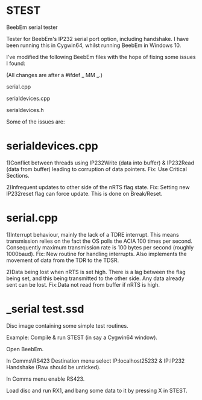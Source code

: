 # STEST
BeebEm serial tester

Tester for BeebEm's IP232 serial port option, including handshake.
I have been running this in Cygwin64, whilst running BeebEm in Windows 10.

I've modified the following BeebEm files with the hope of fixing some issues I found:

(All changes are after a #ifdef _ MM _.)

serial.cpp

serialdevices.cpp

serialdevices.h


Some of the issues are:

serialdevices.cpp
=================
1)Conflict between threads using IP232Write (data into buffer) & IP232Read (data from buffer) leading to corruption of data pointers.
Fix: Use Critical Sections.

2)Infrequent updates to other side of the nRTS flag state.
Fix: Setting new IP232reset flag can force update.  This is done on Break/Reset.

serial.cpp
==========
1)Interrupt behaviour,  mainly the lack of a TDRE interrupt.
This means transmission relies on the fact the OS polls the ACIA 100 times per second.
Consequently maximum transmission rate is 100 bytes per second (roughly 1000baud).
Fix: New routine for handling interrupts.  Also implements the movement of data from the TDR to the TDSR.

2)Data being lost when nRTS is set high.
There is a lag between the flag being set, and this being transmitted to the other side.
Any data already sent can be lost.
Fix:Data not read from buffer if nRTS is high.

_serial test.ssd
================
Disc image containing some simple test routines.

Example: Compile & run STEST (in say a Cygwin64 window).

Open BeebEm.

In Comms\RS423 Destination menu select IP:localhost25232 & IP:IP232 Handshake (Raw should be unticked).

In Comms menu enable RS423.

Load disc and run RX1, and bang some data to it by pressing X in STEST.

